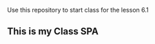 Use this repository to start class for the lesson 6.1
## This is my Class SPA

<!-- The following packages will need to be installed to support the State-driven SPA using `npm install {package-name}`:
html-literal
parcel
navigo (version 8)
lodash -->
